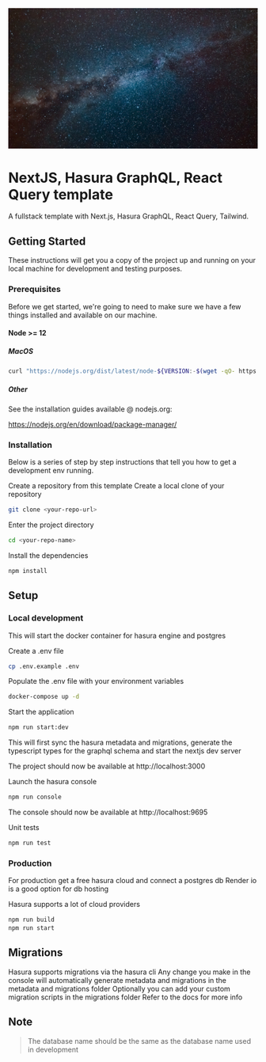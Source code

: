 <img src="bg.jpg" />

# NextJS, Hasura GraphQL, React Query template

A fullstack template with Next.js, Hasura GraphQL, React Query, Tailwind.

## Getting Started

These instructions will get you a copy of the project up and running on your local machine for development and testing purposes.

### Prerequisites

Before we get started, we're going to need to make sure we have a few things installed and available on our machine.

#### Node >= 12

##### MacOS

```bash
curl "https://nodejs.org/dist/latest/node-${VERSION:-$(wget -qO- https://nodejs.org/dist/latest/ | sed -nE 's|.*>node-(.*)\.pkg</a>.*|\1|p')}.pkg" > "$HOME/Downloads/node-latest.pkg" && sudo installer -store -pkg "$HOME/Downloads/node-latest.pkg" -target "/"
```

##### Other

See the installation guides available @ nodejs.org:

https://nodejs.org/en/download/package-manager/

### Installation

Below is a series of step by step instructions that tell you how to get a development env running.

Create a repository from this template
Create a local clone of your repository

```bash
git clone <your-repo-url>
```

Enter the project directory

```bash
cd <your-repo-name>
```

Install the dependencies

```bash
npm install
```

## Setup

### Local development

This will start the docker container for hasura engine and postgres

Create a .env file

```bash
cp .env.example .env
```

Populate the .env file with your environment variables

```bash
docker-compose up -d
```

Start the application

```bash
npm run start:dev
```

This will first sync the hasura metadata and migrations, generate the typescript types for the graphql schema and start the nextjs dev server

The project should now be available at http://localhost:3000

Launch the hasura console

```bash
npm run console
```

The console should now be available at http://localhost:9695

Unit tests

```bash
npm run test
```

### Production

For production get a free hasura cloud and connect a postgres db
Render io is a good option for db hosting

Hasura supports a lot of cloud providers

```bash
npm run build
npm run start
```

## Migrations

Hasura supports migrations via the hasura cli
Any change you make in the console will automatically generate metadata and migrations in the metadata and migrations folder
Optionally you can add your custom migration scripts in the migrations folder
Refer to the docs for more info

## Note

> The database name should be the same as the database name used in development
